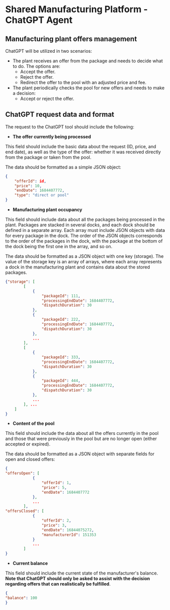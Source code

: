 # Shared Manufacturing Platform - ChatGPT Agent

## Manufacturing plant offers management

ChatGPT will be utilized in two scenarios:
* The plant receives an offer from the package and needs to decide what to do. The options are:
	* Accept the offer.
	* Reject the offer.
	* Redirect the offer to the pool with an adjusted price and fee.
* The plant periodically checks the pool for new offers and needs to make a decision:
	* Accept or reject the offer.

## ChatGPT request data and format

The request to the ChatGPT tool should include the following: 
* **The offer currently being processed**

This field should include the basic data about the request (ID, price, and end date), as well as the type of the offer: whether it was received directly from the package or taken from the pool.

The data should be formatted as a simple JSON object:
```json
{ 
	"offerId": id,
  	"price": 10,
  	"endDate": 1684407772,
  	"type": "direct or pool"
}
```
* **Manufacturing plant occupancy**

This field should include data about all the packages being processed in the plant. Packages are stacked in several docks, and each dock should be defined in a separate array. Each array must include JSON objects with data for every package in the dock. The order of the JSON objects corresponds to the order of the packages in the dock, with the package at the bottom of the dock being the first one in the array, and so on.

The data should be formatted as a JSON object with one key (storage). The value of the storage key is an array of arrays, where each array represents a dock in the manufacturing plant and contains data about the stored packages.
```json
{"storage": [
		[
			{
				"packageId": 111,
				"processingEndDate": 1684407772,
				"dispatchDuration": 30
			}, 
			{
				"packageId": 222,
				"processingEndDate": 1684407772,
				"dispatchDuration": 30
			},
			...
		], 
		[
			{
				"packageId": 333,
				"processingEndDate": 1684407772,
				"dispatchDuration": 30
			}, 
			{
				"packageId": 444,
				"processingEndDate": 1684407772,
				"dispatchDuration": 30
			},
			...
		], ...
   	]
}
```

* **Content of the pool**

This field should include the data about all the offers currently in the pool and those that were previously in the pool but are no longer open (either accepted or expired).

The data should be formatted as a JSON object with separate fields for open and closed offers:

```json
{
"offersOpen": [
			{	
				"offerId": 1,
				"price": 5,
				"endDate": 1684407772
			},
			...
		], 
"offersClosed": [
			{
				"offerId": 2,
				"price": 3,
				"endDate": 16844075272,
				"manufacturerId": 151353
			}
			...
		]
}
```

* **Current balance**

This field should include the current state of the manufacturer's balance. **Note that ChatGPT should only be asked to assist with the decision regarding offers that can realistically be fulfilled**.
```json
{
"balance": 100
}
```

